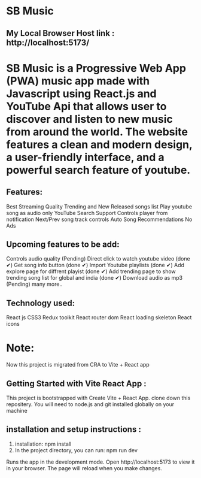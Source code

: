 # SB Music
##  My  Local Browser Host link : http://localhost:5173/ 

# SB Music is a Progressive Web App (PWA) music app made with Javascript using React.js and YouTube Api that allows user to discover and listen to new music from around the world. The website features a clean and modern design, a user-friendly interface, and a powerful search feature of youtube.

## Features:
  Best Streaming Quality
   Trending and New Released songs list
  Play youtube song as audio only
  YouTube Search Support
  Controls player from notification
  Next/Prev song track controls
 Auto Song Recommendations
  No Ads

  ## Upcoming features to be add:
Controls audio quality (Pending)
Direct click to watch youtube video (done ✔)
Get song info button (done ✔)
Import Youtube playlists (done ✔)
Add explore page for diffrent playist (done ✔)
Add trending page to show trending song list for global and india (done ✔)
Download audio as mp3 (Pending)
many more..

## Technology used:
React js
CSS3
Redux toolkit
React router dom
React loading skeleton
React icons

# Note:
Now this project is migrated from CRA to Vite + React app

## Getting Started with Vite React App :
This project is bootstrapped with Create Vite + React App.
clone down this repositery. You will need to node.js and git installed globally on your machine
## installation and setup instructions :
1. installation: npm install
2. In the project directory, you can run: npm run dev
   
Runs the app in the development mode.
Open http://localhost:5173 to view it in your browser. The page will reload when you make changes.
